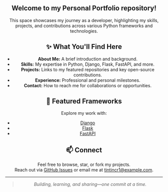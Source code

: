 <div align="center">

## Welcome to my Personal Portfolio repository!  
This space showcases my journey as a developer, highlighting my skills, projects, and contributions across various Python frameworks and technologies.

## ✨ What You'll Find Here

- **About Me:** A brief introduction and background.
- **Skills:** My expertise in Python, Django, Flask, FastAPI, and more.
- **Projects:** Links to my featured repositories and key open-source contributions.
- **Experience:** Professional and personal milestones.
- **Contact:** How to reach me for collaborations or opportunities.

## 🚀 Featured Frameworks

Explore my work with:
- [Django](https://github.com/TINTINCR1/My_Django_Profile)
- [Flask](https://github.com/TINTINCR1/My_Flask_Profile)
- [FastAPI](https://github.com/TINTINCR1/My_FastAPI_Profile)

## 📫 Connect

Feel free to browse, star, or fork my projects.  
Reach out via [GitHub Issues](https://github.com/TINTINCR1/My_Profile/issues) or email me at tintincr1@example.com.

---

> _Building, learning, and sharing—one commit at a time._

